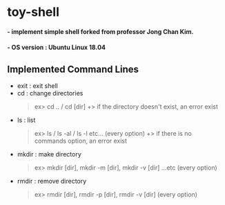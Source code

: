 # toy-shell

#### - implement simple shell forked from professor Jong Chan Kim.
#### - OS version : Ubuntu Linux 18.04 


## Implemented Command Lines

- exit : exit shell
- cd : change directories
  >	ex> cd .. / cd [dir]
  >	+> if the directory doesn't exist, an error exist
- ls : list
  >	ex> ls / ls -al / ls -l   etc... (every option)
  >	+> if there is no commands option, an error exist
- mkdir : make directory
  >	ex> mkdir [dir], mkdir -m [dir], mkdir -v [dir] ...etc (every option) 
- rmdir : remove directory
  >	ex> rmdir [dir], rmdir -p [dir], rmdir -v [dir] (every option)

